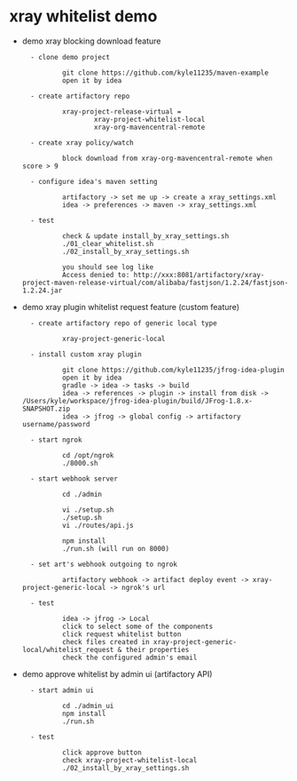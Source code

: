 # xray whitelist demo

- demo xray blocking download feature

        - clone demo project
       
                git clone https://github.com/kyle11235/maven-example
                open it by idea

        - create artifactory repo
       
                xray-project-release-virtual =
                        xray-project-whitelist-local
                        xray-org-mavencentral-remote

        - create xray policy/watch
        
                block download from xray-org-mavencentral-remote when score > 9

        - configure idea's maven setting
        
                artifactory -> set me up -> create a xray_settings.xml
                idea -> preferences -> maven -> xray_settings.xml
        
        - test

                check & update install_by_xray_settings.sh
                ./01_clear_whitelist.sh
                ./02_install_by_xray_settings.sh

                you should see log like
                Access denied to: http://xxx:8081/artifactory/xray-project-maven-release-virtual/com/alibaba/fastjson/1.2.24/fastjson-1.2.24.jar

- demo xray plugin whitelist request feature (custom feature)

        - create artifactory repo of generic local type

                xray-project-generic-local

        - install custom xray plugin

                git clone https://github.com/kyle11235/jfrog-idea-plugin
                open it by idea
                gradle -> idea -> tasks -> build
                idea -> references -> plugin -> install from disk -> /Users/kyle/workspace/jfrog-idea-plugin/build/JFrog-1.8.x-SNAPSHOT.zip
                idea -> jfrog -> global config -> artifactory username/password

        - start ngrok

                cd /opt/ngrok
                ./8000.sh

        - start webhook server

                cd ./admin

                vi ./setup.sh
                ./setup.sh
                vi ./routes/api.js

                npm install
                ./run.sh (will run on 8000)

        - set art's webhook outgoing to ngrok

                artifactory webhook -> artifact deploy event -> xray-project-generic-local -> ngrok's url

        - test

                idea -> jfrog -> Local
                click to select some of the components
                click request whitelist button
                check files created in xray-project-generic-local/whitelist_request & their properties
                check the configured admin's email

- demo approve whitelist by admin ui (artifactory API)

        - start admin ui

                cd ./admin_ui
                npm install
                ./run.sh

        - test

                click approve button
                check xray-project-whitelist-local
                ./02_install_by_xray_settings.sh







